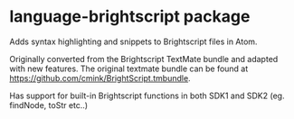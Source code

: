 # language-brightscript package

Adds syntax highlighting and snippets to Brightscript files in Atom.

Originally converted from the Brightscript TextMate bundle and adapted with new features. The original textmate bundle can be found at <https://github.com/cmink/BrightScript.tmbundle>.

Has support for built-in Brightscript functions in both SDK1 and SDK2 (eg. findNode, toStr etc..)
